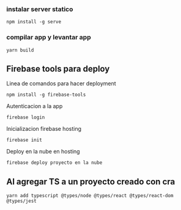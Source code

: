 ### instalar server statico
```
npm install -g serve
```
### compilar app y levantar app
```
yarn build

```

## Firebase tools para deploy
Linea de comandos para hacer deployment
```
npm install -g firebase-tools

```

Autenticacion a la app
```
firebase login
```

Inicializacion firebase hosting 
```
firebase init
```

Deploy en la nube en hosting
```
firebase deploy proyecto en la nube
```

## Al agregar TS a un proyecto creado con cra
```
yarn add typescript @types/node @types/react @types/react-dom @types/jest
```